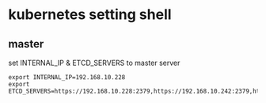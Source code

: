 # kubernetes setting shell
## master
set INTERNAL_IP & ETCD_SERVERS to master server
```
export INTERNAL_IP=192.168.10.228
export ETCD_SERVERS=https://192.168.10.228:2379,https://192.168.10.242:2379,https://192.168.10.243:2379
```
